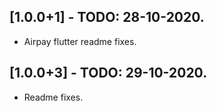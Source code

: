 ## [1.0.0+1] - TODO: 28-10-2020.

* Airpay flutter readme fixes.

## [1.0.0+3] - TODO: 29-10-2020.

* Readme fixes.
